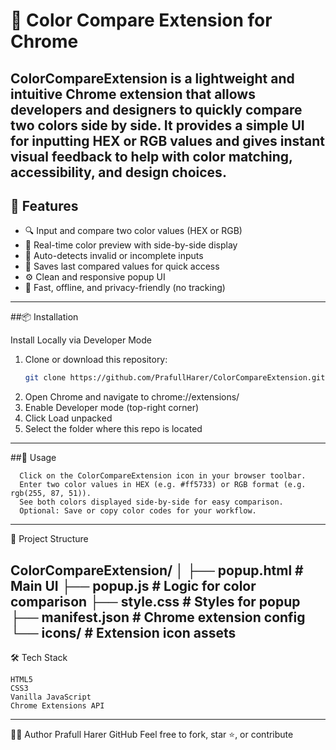 # 🎨 Color Compare Extension for Chrome

**ColorCompareExtension** is a lightweight and intuitive Chrome extension that allows developers and designers to quickly compare two colors side by side. It provides a simple UI for inputting HEX or RGB values and gives instant visual feedback to help with color matching, accessibility, and design choices.
--------------------------------------------------------------------------------------------
## 🔧 Features

- 🔍 Input and compare two color values (HEX or RGB)
- 🎨 Real-time color preview with side-by-side display
- 🧪 Auto-detects invalid or incomplete inputs
- 💾 Saves last compared values for quick access
- ⚙️ Clean and responsive popup UI
- 🚀 Fast, offline, and privacy-friendly (no tracking)

---------------------------------------------------------------------------------------------
##📦 Installation

 Install Locally via Developer Mode
1. Clone or download this repository:
   ```bash
   git clone https://github.com/PrafullHarer/ColorCompareExtension.git
2. Open Chrome and navigate to chrome://extensions/
3. Enable Developer mode (top-right corner)
4. Click Load unpacked
5. Select the folder where this repo is located
-----------------------------------------------------------------------------------------------
##🚀 Usage

      Click on the ColorCompareExtension icon in your browser toolbar.
      Enter two color values in HEX (e.g. #ff5733) or RGB format (e.g. rgb(255, 87, 51)).
      See both colors displayed side-by-side for easy comparison.
      Optional: Save or copy color codes for your workflow.
------------------------------------------------------------------------------------------------
📁 Project Structure

ColorCompareExtension/
│
├── popup.html          # Main UI
├── popup.js            # Logic for color comparison
├── style.css           # Styles for popup
├── manifest.json       # Chrome extension config
└── icons/              # Extension icon assets
-------------------------------------------------------------------------------------------------
🛠️ Tech Stack

    HTML5
    CSS3
    Vanilla JavaScript
    Chrome Extensions API
-------------------------------------------------------------------------------------------------
🧑‍💻 Author
Prafull Harer
GitHub
Feel free to fork, star ⭐, or contribute
